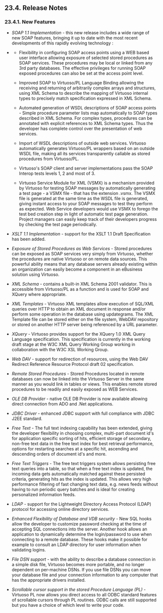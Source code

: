 <div id="apparelnotes" class="section">

<div class="titlepage">

<div>

<div>

## 23.4. Release Notes

</div>

</div>

</div>

<div id="feat30" class="section">

<div class="titlepage">

<div>

<div>

### 23.4.1. New Features

</div>

</div>

</div>

<div class="itemizedlist">

- <span class="emphasis">*SOAP 1.1 Implementation*</span> - this new
  release includes a wide range of new SOAP features, bringing it up to
  date with the most recent developments of this rapidly evolving
  technology :

- <div class="itemizedlist">

  - Flexibility in configuring SOAP access points using a WEB based user
    interface allowing exposure of selected stored procedures as SOAP
    services. These procedures may be local or linked from any 3rd party
    databases. The effective privileges for running SOAP exposed
    procedures can also be set at the access point level.

  - Improved SOAP to Virtuoso/PL Language Binding allowing the receiving
    and returning of arbitrarily complex arrays and structures, using
    XML Schema to describe the mapping of Virtuoso internal types to
    precisely match specification expressed in XML Schema.

  - Automated generation of WSDL descriptions of SOAP access points -
    Simple procedure parameter lists map automatically to SOAP types
    described in XML Schema. For complex types, procedures can be
    annotated with explicit references to XML Schema types. Thus the
    developer has complete control over the presentation of web
    services.

  - Import of WSDL descriptions of outside web services. Virtuoso
    automatically generates Virtuoso/PL wrappers based on an outside
    WSDL file, making all its services transparently callable as stored
    procedures from Virtuoso/PL.

  - Virtuoso's SOAP client and server implementations pass the SOAP
    Interop tests levels 1, 2 and most of 3.

  - Virtuoso Service Module for XML (VSMX) is a mechanism provided by
    Virtuoso for testing SOAP messages by automatically generating a
    test page - a VSMX file - that has the extension .vsmx. The VSMX
    file is generated at the same time as the WSDL file is generated,
    giving instant access to your SOAP messages to test they perform as
    expected. Web Service developers would use VSMX to forego the test
    bed creation step in light of automatic test page generation.
    Project managers can easily keep track of their developers progress
    by checking the test page periodically.

  </div>

- <span class="emphasis">*XSLT 1.1 Implementation*</span> - support for
  the XSLT 1.1 Draft Specification has been added.

- <span class="emphasis">*Exposure of Stored Procedures as Web
  Services*</span> - Stored procedures can be exposed as SOAP services
  very simply from Virtuoso, whether the procedures are native Virtuoso
  or on remote data sources. This powerful ability means that any
  database servers already existing within an organization can easily
  become a component in an eBusiness solution using Virtuoso.

- <span class="emphasis">*XML Schema*</span> - contains a built-in XML
  Schema 2001 validator. This is accessible from Virtuoso/PL as a
  function and is used for SOAP and XQuery where appropriate.

- <span class="emphasis">*XML Templates*</span> - Virtuoso XML templates
  allow execution of SQL/XML queries over HTTP to obtain an XML document
  in response and/or perform some operation in the database using
  updategrams. The XML Template file can be stored either on the file
  system, WebDAV repository or stored on another HTTP server being
  referenced by a URL parameter.

- <span class="emphasis">*XQuery*</span> - Virtuoso provides support for
  the XQuery 1.0 XML Query Language specification. This specification is
  currently in the working draft stage at the W3C XML Query Working
  Group working in collaboration with the W3C XSL Working Group.

- <span class="emphasis">*Web DAV*</span> - support for redirection of
  resources, using the Web DAV Redirect Reference Resource Protocol
  draft 02 specification.

- <span class="emphasis">*Remote Stored Procedures*</span> - Stored
  Procedures located in remote databases can now be linked into the
  Virtuoso Server in the same manner as you would link in tables or
  views. This enables remote stored procedures to be readily and easily
  exposed as WEB Services.

- <span class="emphasis">*OLE DB Provider*</span> - native OLE DB
  Provider is now available allowing direct connection from ADO and .Net
  applications.

- <span class="emphasis">*JDBC Driver*</span> - enhanced JDBC support
  with full compliance with JDBC J2EE standard.

- <span class="emphasis">*Free Text*</span> - The full text indexing
  capability has been extended, giving the developer flexibility in
  choosing complex, multi-part document id's for application specific
  sorting of hits, efficient storage of secondary, non-free text data in
  the free text index for best retrieval performance, options for
  restarting searches at a specific hit, ascending and descending orders
  of document id's and more.

- <span class="emphasis">*Free Text Triggers*</span> - The free text
  triggers system allows persisting free text queries into a table, so
  that when a free text index is updated, the incoming data gets
  automatically matched against these persisted criteria, generating
  hits as the index is updated. This allows very high performance
  filtering of fast changing text data, e.g. news feeds without having
  to run periodic query batches and is ideal for creating personalized
  information feeds.

- <span class="emphasis">*LDAP*</span> - support for the Lightweight
  Directory Access Protocol (LDAP) protocol for accessing online
  directory services.

- <span class="emphasis">*Enhanced Flexibility of Database and VDB
  security*</span> - New SQL hooks allow the developer to customize
  password checking at the time of accepting SQL connections into the
  server. Another hook allows an application to dynamically determine
  the login/password to use when connecting to a remote database. These
  hooks make it possible for example to consult an LDAP directory for
  user information when validating logins.

- <span class="emphasis">*File DSN support*</span> - with the ability to
  describe a database connection in a simple disk file, Virtuoso becomes
  more portable, and no longer dependent on per-machine DSNs. If you use
  file DSNs you can move your database file and your connection
  information to any computer that has the appropriate drivers
  installed.

- <span class="emphasis">*Scrollable cursor support in the stored
  Procedure Language (PL)*</span> - Virtuoso PL now allows you direct
  access to all ODBC standard features of scrollable cursors through PL
  routines. ODBC calls are still supported but you have a choice of
  which level to write your code.

</div>

</div>

</div>
